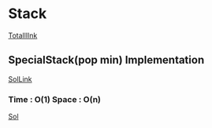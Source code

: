 # Stack

[TotalllInk]("https://www.geeksforgeeks.org/stack-data-structure/")

## SpecialStack(pop min) Implementation

[SolLink]("https://www.geeksforgeeks.org/design-and-implement-special-stack-data-structure/")
### Time : O(1) Space : O(n)

[Sol]("https://www.geeksforgeeks.org/problems/get-min-at-pop/1?page=2&category=Stack&sortBy=submissions")



